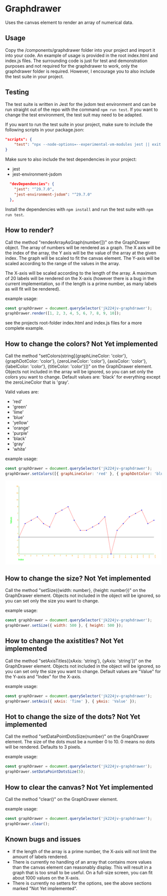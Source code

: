 # Graphdrawer

Uses the canvas element to render an array of numerical data.

## Usage

Copy the /components/graphdrawer folder into your project and import it into your code.
An example of usage is provided in the root index.html and index.js files.
The surrounding code is just for test and demonstration purposes and not required for the graphdrawer to work,
only the graphdrawer folder is required. However, I encourage you to also include the test suite in your project.

## Testing

The test suite is written in Jest for the jsdom test environment and can be run straight out of the repo with the command `npm run test`.
If you want to change the test environment, the test suit may need to be adapted.

If you want to run the test suite in your project, make sure to include the following scripts in your package.json:

```json
"scripts": {
    "test": "npx --node-options=--experimental-vm-modules jest || exit 0",
}
```

Make sure to also include the test dependencies in your project:

* jest
* jest-environment-jsdom

```json
  "devDependencies": {
    "jest": "^29.7.0",
    "jest-environment-jsdom": "^29.7.0"
  },
```

Install the dependencies with `npm install` and run the test suite with `npm run test`.

## How to render?

Call the method "renderArrayAsGraph(number[])" on the GraphDrawer object. The array of numbers will be rendered as a graph.
The X axis will be the index of the array, the Y axis will be the value of the array at the given index.
The graph will be scaled to fit the canvas element.
The Y-axis will be scaled according to the range of the values in the array.

The X-axis will be scaled according to the length of the array.
A maximum of 20 labels will be rendered on the X-axis
(however there is a bug in the current implementation, so if the length is a prime number, as many labels as will fit will be rendered).

example usage:

```javascript
const graphDrawer = document.querySelector('jk224jv-graphdrawer');
graphDrawer.render([1, 2, 3, 4, 5, 6, 7, 8, 9, 10]);
```

see the projects root-folder index.html and index.js files for a more complete example.

## How to change the colors? Not Yet implemented

Call the method "setColors(string[{graphLineColor: 'color'}, {graphDotColor: 'color'}, {zeroLineColor: 'color'}, {axisColor: 'color'}, {labelColor: 'color'}, {titleColor: 'color'}])" on the GraphDrawer element.
Objects not included in the array will be ignored, so you can set only the colors you want to change.
Default values are: 'black' for everything except the zeroLineColor that is 'gray'.

Valid values are:

* 'red'
* 'green'
* 'lime'
* 'blue'
* 'yellow'
* 'orange'
* 'purple'
* 'black'
* 'gray'
* 'white'

example usage:

```javascript
const graphDrawer = document.querySelector('jk224jv-graphdrawer');
graphDrawer.setColors([{ graphLineColor: 'red' }, { graphDotColor: 'blue' }, { zeroLineColor: 'black' }, { axisColor: 'green' }, { labelColor: 'orange' }, { titleColor: 'lime' }]);
```

![./readme/setColorExample.png](./readme/setColorExample.png)

## How to change the size? Not Yet implemented

Call the method "setSize({width: number}, {height: number})" on the GraphDrawer element.
Objects not included in the object will be ignored, so you can set only the size you want to change.

example usage:

```javascript
const graphDrawer = document.querySelector('jk224jv-graphdrawer');
graphDrawer.setSize({ width: 500 }, { height: 500 });
```

## How to change the axistitles? Not Yet implemented

Call the method "setAxisTitles({xAxis: 'string'}, {yAxis: 'string'})" on the GraphDrawer element.
Objects not included in the object will be ignored, so you can set only the size you want to change.
Default values are "Value" for the Y-axis and "Index" for the X-axis.

example usage:

```javascript
const graphDrawer = document.querySelector('jk224jv-graphdrawer');
graphDrawer.setAxis({ xAxis: 'Time' }, { yAxis: 'Value' });
```

## Hot to change the size of the dots? Not Yet implemented

Call the method "setDataPointDotsSize(number)" on the GraphDrawer element.
The size of the dots must be a number 0 to 10. 0 means no dots will be rendered. Defaults to 3 pixels.

example usage:

```javascript
const graphDrawer = document.querySelector('jk224jv-graphdrawer');
graphDrawer.setDataPointDotsSize(5);
```

## How to clear the canvas? Not Yet implemented

Call the method "clear()" on the GraphDrawer element.

example usage:

```javascript
const graphDrawer = document.querySelector('jk224jv-graphdrawer');
graphDrawer.clear();
```

## Known bugs and issues

* If the length of the array is a prime number, the X-axis will not limit the amount of labels rendered.
* There is currently no handling of an array that contains more values than the canvas element can reasonably display. This will result in a graph that is too small to be useful. On a full-size screen, you can fit about 1000 values on the X-axis.
* There is currently no setters for the options, see the above sections marked "Not Yet implemented".
